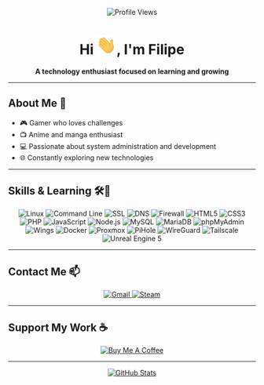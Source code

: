 <p align="center">
  <img src="https://komarev.com/ghpvc/?username=TheOneFMS" alt="Profile Views" />
</p>

<h1 align="center">
  Hi <img src="https://raw.githubusercontent.com/ABSphreak/ABSphreak/master/gifs/Hi.gif" width="40px"/>, I'm Filipe
</h1>
<p align="center"><b>A technology enthusiast focused on learning and growing</b></p>

---

## About Me 💬

- 🎮 Gamer who loves challenges
- 📺 Anime and manga enthusiast
- 💻 Passionate about system administration and development
- 🌐 Constantly exploring new technologies

---

## Skills & Learning 🛠️📘

<p align="center">
  <!-- Core system skills -->
  <img src="https://img.shields.io/badge/Linux-FCC624?style=for-the-badge&logo=linux&logoColor=black" alt="Linux" />
  <img src="https://img.shields.io/badge/Command%20Line-4EAA25?style=for-the-badge&logo=gnu-bash&logoColor=white" alt="Command Line" />
  <img src="https://img.shields.io/badge/SSL-008000?style=for-the-badge&logo=lets-encrypt&logoColor=white" alt="SSL" />
  <img src="https://img.shields.io/badge/DNS-0078D4?style=for-the-badge&logo=cloudflare&logoColor=white" alt="DNS" />
  <img src="https://img.shields.io/badge/Firewall-E44C65?style=for-the-badge&logo=fortinet&logoColor=white" alt="Firewall" />

  <!-- Development-related skills -->
  <img src="https://img.shields.io/badge/HTML5-E34F26?style=for-the-badge&logo=html5&logoColor=white" alt="HTML5" />
  <img src="https://img.shields.io/badge/CSS3-1572B6?style=for-the-badge&logo=css3&logoColor=white" alt="CSS3" />
  <img src="https://img.shields.io/badge/PHP-777BB4?style=for-the-badge&logo=php&logoColor=white" alt="PHP" />
  <img src="https://img.shields.io/badge/JavaScript-F7DF1E?style=for-the-badge&logo=javascript&logoColor=black" alt="JavaScript" />
  <img src="https://img.shields.io/badge/Node.js-339933?style=for-the-badge&logo=node.js&logoColor=white" alt="Node.js" />
  <img src="https://img.shields.io/badge/MySQL-4479A1?style=for-the-badge&logo=mysql&logoColor=white" alt="MySQL" />
  <img src="https://img.shields.io/badge/MariaDB-003545?style=for-the-badge&logo=mariadb&logoColor=white" alt="MariaDB" />
  <img src="https://img.shields.io/badge/PhpMyAdmin-6C78AF?style=for-the-badge&logo=phpmyadmin&logoColor=white" alt="phpMyAdmin" />

  <!-- Infrastructure and tools -->
  <img src="https://img.shields.io/badge/Wings-181717?style=for-the-badge&logo=pterodactyl&logoColor=white" alt="Wings" />
  <img src="https://img.shields.io/badge/Docker-2496ED?style=for-the-badge&logo=docker&logoColor=white" alt="Docker" />
  <img src="https://img.shields.io/badge/Proxmox-E57000?style=for-the-badge&logo=proxmox&logoColor=white" alt="Proxmox" />
  <img src="https://img.shields.io/badge/PiHole-96060C?style=for-the-badge&logo=pihole&logoColor=white" alt="PiHole" />
  <img src="https://img.shields.io/badge/WireGuard-88171A?style=for-the-badge&logo=wireguard&logoColor=white" alt="WireGuard" />
  <img src="https://img.shields.io/badge/Tailscale-002C82?style=for-the-badge&logo=tailscale&logoColor=white" alt="Tailscale" />

  <!-- Learning -->
  <img src="https://img.shields.io/badge/Unreal%20Engine-0E1128?style=for-the-badge&logo=unreal-engine&logoColor=white" alt="Unreal Engine 5" />
</p>

---

## Contact Me 📫

<p align="center">
  <a href="mailto:filpm98@gmail.com">
    <img src="https://img.shields.io/badge/Gmail-D14836?style=for-the-badge&logo=gmail&logoColor=white" alt="Gmail" />
  </a>
  <a href="https://steamcommunity.com/id/FILPAZORES/">
    <img src="https://img.shields.io/badge/Steam-000000?style=for-the-badge&logo=steam&logoColor=white" alt="Steam" />
  </a>
</p>

---

## Support My Work ☕

<p align="center">
  <a href="https://www.buymeacoffee.com/theonefms" target="_blank">
    <img src="https://cdn.buymeacoffee.com/buttons/v2/default-red.png" alt="Buy Me A Coffee" width="150" />
  </a>
</p>

---

<p align="center">
  <a href="https://github.com/anuraghazra/github-readme-stats">
    <img src="https://github-readme-stats.vercel.app/api?username=TheOneFMS&&show_icons=true&theme=radical" alt="GitHub Stats" />
  </a>
</p>
